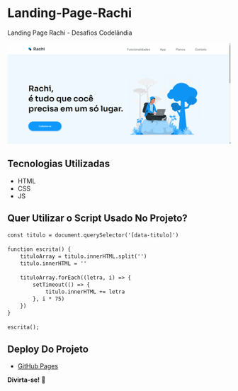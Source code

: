 # Landing-Page-Rachi
Landing Page Rachi - Desafios Codelândia

[<img src="./\src\imagens/tela02-readme.gif">](https://vandesonsantos.github.io/landing-page-rachi/)

## Tecnologias Utilizadas
- HTML
- CSS
- JS

## Quer Utilizar o Script Usado No Projeto?
```
const titulo = document.querySelector('[data-titulo]')

function escrita() {
    tituloArray = titulo.innerHTML.split('')
    titulo.innerHTML = ''

    tituloArray.forEach((letra, i) => {
        setTimeout(() => {
            titulo.innerHTML += letra
        }, i * 75)
    })
}

escrita();
```

## Deploy Do Projeto
- [GitHub Pages](https://vandesonsantos.github.io/landing-page-rachi/)



**Divirta-se!** 🚀
